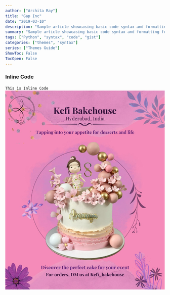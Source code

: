 ```yaml
---
author: ["Archita Ray"]
title: "Gap Inc"
date: "2019-03-10"
description: "Sample article showcasing basic code syntax and formatting for HTML elements."
summary: "Sample article showcasing basic code syntax and formatting for HTML elements."
tags: ["Python", "syntax", "code", "gist"]
categories: ["themes", "syntax"]
series: ["Themes Guide"]
ShowToc: False
TocOpen: False
---
```


### Inline Code

`This is Inline Code`
![test](../../static/images/pic.png)

